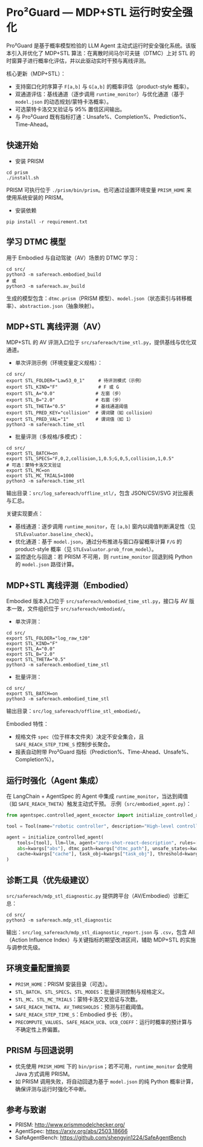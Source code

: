 # Pro²Guard — MDP+STL 运行时安全强化

Pro²Guard 是基于概率模型检验的 LLM Agent 主动式运行时安全强化系统。该版本引入并优化了 MDP+STL 算法：在离散时间马尔可夫链（DTMC）上对 STL 的时窗算子进行概率化评估，并以此驱动实时干预与离线评测。

核心更新（MDP+STL）：
- 支持窗口化时序算子 `F[a,b]` 与 `G[a,b]` 的概率评估（product-style 概率）。
- 双通道评估：基线通道（逐步调用 `runtime_monitor`）与优化通道（基于 `model.json` 的动态规划/蒙特卡洛概率）。
- 可选蒙特卡洛交叉验证与 95% 置信区间输出。
- 与 Pro²Guard 既有指标打通：Unsafe%、Completion%、Prediction%、Time-Ahead。

## 快速开始

- 安装 PRISM
```
cd prism
./install.sh
```
PRISM 可执行位于 `./prism/bin/prism`。也可通过设置环境变量 `PRISM_HOME` 来使用系统安装的 PRISM。

- 安装依赖
```
pip install -r requirement.txt
```

## 学习 DTMC 模型
用于 Embodied 与自动驾驶（AV）场景的 DTMC 学习：
```
cd src/
python3 -m safereach.embodied_build
# 或
python3 -m safereach.av_build
```
生成的模型包含：`dtmc.prism`（PRISM 模型）、`model.json`（状态索引与转移概率）、`abstraction.json`（抽象映射）。

## MDP+STL 离线评测（AV）
MDP+STL 的 AV 评测入口位于 `src/safereach/time_stl.py`，提供基线与优化双通道。

- 单次评测示例（环境变量定义规格）：
```
cd src/
export STL_FOLDER="Law53_0_1"     # 待评测模式（示例）
export STL_KIND="F"               # F 或 G
export STL_A="0.0"               # 左窗（步）
export STL_B="2.0"               # 右窗（步）
export STL_THETA="0.5"           # 基线通道阈值
export STL_PRED_KEY="collision"  # 谓词键（如 collision）
export STL_PRED_VAL="1"          # 谓词值（如 1）
python3 -m safereach.time_stl
```

- 批量评测（多规格/多模式）：
```
cd src/
export STL_BATCH=on
export STL_SPECS="F,0,2,collision,1,0.5;G,0,5,collision,1,0.5"
# 可选：蒙特卡洛交叉验证
export STL_MC=on
export STL_MC_TRIALS=1000
python3 -m safereach.time_stl
```
输出目录：`src/log_safereach/offline_stl/`，包含 JSON/CSV/SVG 对比报表与汇总。

关键实现要点：
- 基线通道：逐步调用 `runtime_monitor`，在 `[a,b]` 窗内以阈值判断满足性（见 `STLEvaluator.baseline_check`）。
- 优化通道：基于 `model.json`，通过分布推进与窗口存留概率计算 `F/G` 的 product-style 概率（见 `STLEvaluator.prob_from_model`）。
- 监控退化与回退：若 PRISM 不可用，则 `runtime_monitor` 回退到纯 Python 的 `model.json` 路径计算。

## MDP+STL 离线评测（Embodied）
Embodied 版本入口位于 `src/safereach/embodied_time_stl.py`，接口与 AV 版本一致，文件组织位于 `src/safereach/embodied/`。

- 单次评测：
```
cd src/
export STL_FOLDER="log_raw_t20"
export STL_KIND="F"
export STL_A="0.0"
export STL_B="2.0"
export STL_THETA="0.5"
python3 -m safereach.embodied_time_stl
```

- 批量评测：
```
cd src/
export STL_BATCH=on
python3 -m safereach.embodied_time_stl
```
输出目录：`src/log_safereach/offline_stl_embodied/`。

Embodied 特性：
- 规格文件 `spec`（位于样本文件夹）决定不安全集合，且 `SAFE_REACH_STEP_TIME_S` 控制步长聚合。
- 报表自动附带 Pro²Guard 指标（Prediction%、Time-Ahead、Unsafe%、Completion%）。

## 运行时强化（Agent 集成）
在 LangChain + AgentSpec 的 Agent 中集成 `runtime_monitor`，当达到阈值（如 `SAFE_REACH_THETA`）触发主动式干预。
示例（`src/embodied_agent.py`）：
```python
from agentspec.controlled_agent_excector import initialize_controlled_agent

tool = Tool(name="robotic controller", description="High-level controller", func=planner.llm_skill_interact)

agent = initialize_controlled_agent(
    tools=[tool], llm=llm, agent="zero-shot-react-description", rules=[],
    abs=kwargs["abs"], dtmc_path=kwargs["dtmc_path"], unsafe_states=kwargs["unsafe_states"],
    cache=kwargs["cache"], task_obj=kwargs["task_obj"], threshold=kwargs["threshold"]
)
```

## 诊断工具（优先级建议）
`src/safereach/mdp_stl_diagnostic.py` 提供跨平台（AV/Embodied）诊断汇总：
```
cd src/
python3 -m safereach.mdp_stl_diagnostic
```
输出：`src/log_safereach/mdp_stl_diagnostic_report.json` 与 `.csv`，包含 AII（Action Influence Index）与关键指标的期望改进区间，辅助 MDP+STL 的实施与调参优先级。

## 环境变量配置摘要
- `PRISM_HOME`：PRISM 安装目录（可选）。
- `STL_BATCH`、`STL_SPECS`、`STL_MODES`：批量评测控制与规格定义。
- `STL_MC`、`STL_MC_TRIALS`：蒙特卡洛交叉验证与次数。
- `SAFE_REACH_THETA`、`AV_THRESHOLDS`：预测与拦截阈值。
- `SAFE_REACH_STEP_TIME_S`：Embodied 步长（秒）。
- `PRECOMPUTE_VALUES`、`SAFE_REACH_UCB`、`UCB_COEFF`：运行时概率的预计算与不确定性上界偏置。

## PRISM 与回退说明
- 优先使用 `PRISM_HOME` 下的 `bin/prism`；若不可用，`runtime_monitor` 会使用 Java 方式调用 PRISM。
- 如 PRISM 调用失败，将自动回退为基于 `model.json` 的纯 Python 概率计算，确保评测与运行时强化不中断。

## 参考与致谢
- PRISM: http://www.prismmodelchecker.org/
- AgentSpec: https://arxiv.org/abs/2503.18666
- SafeAgentBench: https://github.com/shengyin1224/SafeAgentBench